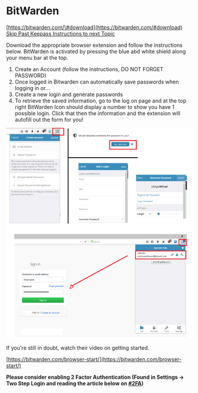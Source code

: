 # BitWarden

[https://bitwarden.com/\#download](https://bitwarden.com/#download)                                                                                  [Skip Past Keepass Instructions to next Topic](/two-factor-authentication-2fa.md)

Download the appropriate browser extension and follow the instructions below. BitWarden is activated by pressing the blue abd white shield along your menu bar at the top.

1. Create an Account \(follow the instructions, DO NOT FORGET PASSWORD\)
2. Once logged in Bitwarden can automatically save passwords when logging in or...
3. Create a new login and generate passwords
4. To retrieve the saved information, go to the log on page and at the top right BitWarden Icon should display a number to show you have 1 possible login. Click that then the information and the extension will autofill out the form for you!

![](/assets/bitwarden.png)

If you're still in doubt, watch their video on getting started.

[https://bitwarden.com/browser-start/](https://bitwarden.com/browser-start/)

**Please consider enabling 2 Factor Authentication \(Found in Settings -&gt; Two Step Login and reading the article below on **[**\#2FA**](/two-factor-authentication-2fa.md)**\)**

